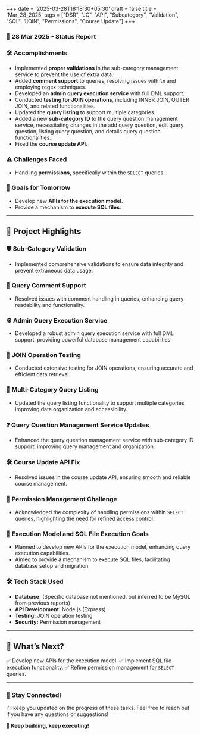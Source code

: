+++
date = '2025-03-28T18:18:30+05:30'
draft = false
title = 'Mar_28_2025'
tags = ["DSR", "JC", "API", "Subcategory", "Validation", "SQL", "JOIN", "Permissions", "Course Update"]
+++

### **📆 28 Mar 2025 - Status Report**

### **🛠 Accomplishments**
<!--more-->

- Implemented **proper validations** in the sub-category management service to prevent the use of extra data.
- Added **comment support** to queries, resolving issues with `\n` and employing regex techniques.
- Developed an **admin query execution service** with full DML support.
- Conducted **testing for JOIN operations**, including INNER JOIN, OUTER JOIN, and related functionalities.
- Updated the **query listing** to support multiple categories.
- Added a new **sub-category ID** to the query question management service, necessitating changes in the add query question, edit query question, listing query question, and details query question functionalities.
- Fixed the **course update API**.

### **⚠️ Challenges Faced**

- Handling **permissions**, specifically within the `SELECT` queries.

### **🎯 Goals for Tomorrow**

- Develop new **APIs for the execution model**.
- Provide a mechanism to **execute SQL files**.

---

## 📖 **Project Highlights**

### 🛡️ **Sub-Category Validation**

- Implemented comprehensive validations to ensure data integrity and prevent extraneous data usage.

### 📝 **Query Comment Support**

- Resolved issues with comment handling in queries, enhancing query readability and functionality.

### ⚙️ **Admin Query Execution Service**

- Developed a robust admin query execution service with full DML support, providing powerful database management capabilities.

### 🔗 **JOIN Operation Testing**

- Conducted extensive testing for JOIN operations, ensuring accurate and efficient data retrieval.

### 📂 **Multi-Category Query Listing**

- Updated the query listing functionality to support multiple categories, improving data organization and accessibility.

### ❓ **Query Question Management Service Updates**

- Enhanced the query question management service with sub-category ID support, improving query management and organization.

### 🛠️ **Course Update API Fix**

- Resolved issues in the course update API, ensuring smooth and reliable course management.

### 🔐 **Permission Management Challenge**

- Acknowledged the complexity of handling permissions within `SELECT` queries, highlighting the need for refined access control.

### 🚀 **Execution Model and SQL File Execution Goals**

- Planned to develop new APIs for the execution model, enhancing query execution capabilities.
- Aimed to provide a mechanism to execute SQL files, facilitating database setup and migration.

### 🛠️ **Tech Stack Used**

- **Database:** (Specific database not mentioned, but inferred to be MySQL from previous reports)
- **API Development:** Node.js (Express)
- **Testing:** JOIN operation testing
- **Security:** Permission management

---

## 🚀 **What’s Next?**

✅ Develop new APIs for the execution model.
✅ Implement SQL file execution functionality.
✅ Refine permission management for `SELECT` queries.

---

### **💬 Stay Connected!**

I'll keep you updated on the progress of these tasks. Feel free to reach out if you have any questions or suggestions!

**🚀 Keep building, keep executing!**
